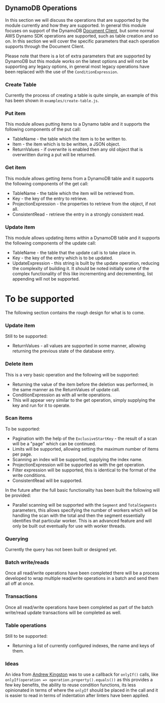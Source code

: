 ## DynamoDB Operations

In this section we will discuss the operations that are supported by the module currently and how they are supported. In
general this module focuses on support of the DynamoDB [Document Client](https://docs.aws.amazon.com/AWSJavaScriptSDK/latest/AWS/DynamoDB/DocumentClient.html),
but some normal AWS Dynamo SDK operations are supported, such as table creation and so on. In this section we will cover
the specific parameters that each operation supports through the Document Client.

Please note that there is a lot of extra parameters that are supported by DynamoDB but this module works on the latest
options and will not be supporting any legacy options, in general most legacy operations have been replaced with the use
of the `ConditionExpression`.

### Create Table
Currently the process of creating a table is quite simple, an example of this has been shown in `examples/create-table.js`.

### Put item
This module allows putting items to a Dynamo table and it supports the following components of the put call:
* TableName - the table which the item is to be written to.
* Item - the item which is to be written, a JSON object.
* ReturnValues - if overwrite is enabled then any old object that is overwritten during a put will be returned.

### Get item
This module allows getting items from a DynamoDB table and it supports the following components of the get call:
* TableName - the table which the item will be retrieved from.
* Key - the key of the entry to retrieve.
* ProjectionExpression - the properties to retrieve from the object, if not all.
* ConsistentRead - retrieve the entry in a strongly consistent read.

### Update item
This module allows updating items within a DynamoDB table and it supports the following components of the update call:
* TableName - the table that the update call is to take place in.
* Key - the key of the entry which is to be updated.
* UpdateExpression - this string is built by the update operation, reducing the complexity of building it. It should be
noted initially some of the complex functionality of this like incrementing and decrementing, list appending will not be
supported.

# To be supported
The following section contains the rough design for what is to come.

### Update item
Still to be supported:
* ReturnValues - all values are supported in some manner, allowing returning the previous state of the database entry.

### Delete item
This is a very basic operation and the following will be supported:
* Returning the value of the item before the deletion was performed, in the same manner as the ReturnValues of update call.
* ConditionExpression as with all write operations.
* This will appear very similar to the get operation, simply supplying the key and run for it to operate.

### Scan items
To be supported:
* Pagination with the help of the `ExclusiveStartKey` - the result of a scan will be a "page" which can be continued.
* Limits will be supported, allowing setting the maximum number of items per page.
* Scanning an index will be supported, supplying the index name.
* ProjectionExpression will be supported as with the get operation.
* Filter expression will be supported, this is identical to the format of the write conditions.
* ConsistentRead will be supported.

In the future after the full basic functionality has been built the following will be provided:
* Parallel scanning will be supported with the `Segment` and `TotalSegments` parameters, this allows specifying the
number of workers which will be handling the scan with the total and then the segment essentially identifies that
particular worker. This is an advanced feature and will only be built out eventually for use with worker threads.

### Querying
Currently the query has not been built or designed yet.

### Batch write/reads
Once all read/write operations have been completed there will be a process developed to wrap multiple read/write operations
in a batch and send them all off at once.

### Transactions
Once all read/write operations have been completed as part of the batch write/read update transactions will be completed as well.

### Table operations
Still to be supported:
* Returning a list of currently configured indexes, the name and keys of them.

### Ideas
An idea from [Andrew Kingston](https://github.com/aptkingston) was to use a callback for
`onlyIf()` calls, like `onlyIf(operation => operation.property().equals())` as this provides a
few key benefits, the ability to reuse condition functions, its less opinionated in terms of
where the `onlyIf` should be placed in the call and it is easier to read in terms of indentation
after linters have been applied. 
